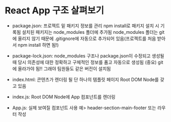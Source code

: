 # React App 구조 살펴보기
- package.json:
  프로젝트 밑 패키지 정보를 관리
  npm install로 패키지 설치 시 기록됨
  설치된 패키지는 node_modules 폴더에 추가됨
  node_modules 폴더는 git에 올리지 않기 때문에 .gitignore에 자동으로 추가되어 있음(프로젝트를 처음 받아서 npm install 하면 됨!)

- package-lock.json:
  node_modules 구조나 package.json이 수정되고 생성될 때 당시 의존성에 대한 정확하고 구체적인 정보를 품고 자동으로 생성됨
  (중요) git에 올라가야 됨!! 그래야 팀원들도 같은 버전이 설치됨

- index.html:
  콘텐츠가 렌더링 될 단 하나의 템플릿 페이지
  Root DOM Node를 갖고 있음

- index.js:
  Root DOM Node에 App 컴포넌트를 렌더링

- App.js:
  실제 보여질 컴포넌트
  사용 예> header-section-main-footer 또는 라우터 작성